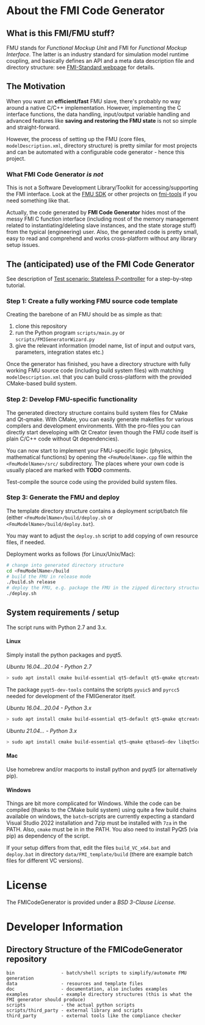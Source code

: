 # About the FMI Code Generator

## What is this FMI/FMU stuff?

FMU stands for _Functional Mockup Unit_ and FMI for _Functional Mockup Interface_. The latter is an industry standard
for simulation model runtime coupling, and basically defines an API and a meta data description file and directory structure: see [FMI-Standard webpage](https://fmi-standard.org) for details.

## The Motivation

When you want an **efficient/fast** FMU slave, there's probably no way around a native C/C++ implementation. However, implementing the C interface functions, the data handling, input/output variable handling and advanced features like **saving and restoring the FMU state** is not so simple and straight-forward.

However, the process of setting up the FMU (core files, `modelDescription.xml`, directory structure) is pretty similar for most projects and can be automated with a configurable code generator - hence this project.

### What FMI Code Generator *is not*

This is not a Software Development Library/Toolkit for accessing/supporting the FMI interface. Look at the [FMU SDK](https://github.com/qtronic/fmusdk) or other projects on [fmi-tools](https://github.com/fmi-tools/) if you need something like that.

Actually, the code generated by **FMI Code Generator** hides most of the messy FMI C function interface (including most of the memory management related to instantiating/deleting slave instances, and the state storage stuff) from the typical (engineering) user. Also, the generated code is pretty small, easy to read and comprehend and works cross-platform without any library setup issues.

## The (anticipated) use of the FMI Code Generator

See description of [Test scenario: Stateless P-controller](../../wiki/Test-scenario:-Stateless-P-controller) for a step-by-step tutorial.

### Step 1: Create a fully working FMU source code template

Creating the barebone of an FMU should be as simple as that:

1. clone this repository
2. run the Python program `scripts/main.py` or `scripts/FMIGeneratorWizard.py`
3. give the relevant information (model name, list of input and output vars, parameters, integration states etc.)

Once the generator has finished, you have a directory structure with fully working FMU source code (including build system files) with matching `modelDescription.xml` that you can build cross-platform with the provided CMake-based build system.

### Step 2: Develop FMU-specific functionality

The generated directory structure contains build system files for CMake and Qt-qmake. With CMake, you can easily generate makefiles for various compilers and development environments. With the pro-files you can directly start developing with Qt Creator (even though the FMU code itself is plain C/C++ code without Qt dependencies).

You can now start to implement your FMU-specific logic (physics, mathematical functions) by opening the `<FmuModelName>.cpp` file within the `<FmuModelName>/src/` subdirectory. The places where your own code is usually placed are marked with **TODO** comments.

Test-compile the source code using the provided build system files.

### Step 3: Generate the FMU and deploy

The template directory structure contains a deployment script/batch file (either `<FmuModelName>/build/deploy.sh` or `<FmuModelName>/build/deploy.bat`).

You may want to adjust the `deploy.sh` script to add copying of own resource files, if needed.

Deployment works as follows (for Linux/Unix/Mac):

```bash
# change into generated directory structure
cd <FmuModelName>/build
# build the FMU in release mode
./build.sh release
# deploy the FMU, e.g. package the FMU in the zipped directory structure
./deploy.sh
```

## System requirements / setup

The script runs with Python 2.7 and 3.x.

#### Linux

Simply install the python packages and pyqt5.

_Ubuntu 16.04...20.04 - Python 2.7_

```bash
> sudo apt install cmake build-essential qt5-default qt5-qmake qtcreator python-pyqt5 pyqt5-dev-tools p7zip-full
```
The package `pyqt5-dev-tools` contains the scripts `pyuic5` and `pyrcc5` needed for development of the FMIGenerator itself.

_Ubuntu 16.04...20.04 - Python 3.x_

```bash
> sudo apt install cmake build-essential qt5-default qt5-qmake qtcreator python3 python3-pyqt5 pyqt5-dev-tools p7zip-full
```

_Ubuntu 21.04... - Python 3.x_

```bash
> sudo apt install cmake build-essential qt5-qmake qtbase5-dev libqt5core5a libqt5concurrent5 libqt5gui5 libqt5network5 libqt5svg5-dev libqt5xml5 libqt5widgets5 python3 python3-pyqt5 pyqt5-dev-tools p7zip-full
```


#### Mac

Use homebrew and/or macports to install python and pyqt5 (or alternatively pip).

#### Windows

Things are bit more complicated for Windows. While the code can be compiled (thanks to the CMake build system) using quite a few build chains available on windows, the `batch`-scripts are currently expecting a standard Visual Studio 2022 installation and 7zip must be installed with `7za` in the PATH. Also, `cmake` must be in in the PATH. You also need to install PyQt5 (via pip) as dependency of the script.

If your setup differs from that, edit the files `build_VC_x64.bat` and `deploy.bat` in directory `data/FMI_template/build` (there are example batch files for different VC versions).

# License

The FMICodeGenerator is provided under a *BSD 3-Clause License*.

# Developer Information

## Directory Structure of the FMICodeGenerator repository

    bin                 - batch/shell scripts to simplify/automate FMU generation
    data                - resources and template files
    doc                 - documentation, also includes examples
    examples            - example directory structures (this is what the FMI generator should produce)
    scripts             - the actual python scripts
    scripts/third_party - external library and scripts
    third_party         - external tools like the compliance checker
